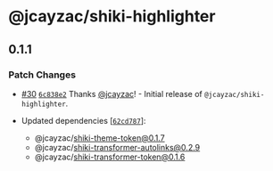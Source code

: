 # @jcayzac/shiki-highlighter

## 0.1.1

### Patch Changes

- [#30](https://github.com/jcayzac/copepod-modules/pull/30) [`6c838e2`](https://github.com/jcayzac/copepod-modules/commit/6c838e21ac767f1f22853e4689cc67ba8fcf83bb) Thanks [@jcayzac](https://github.com/jcayzac)! - Initial release of `@jcayzac/shiki-highlighter`.

- Updated dependencies [[`62cd787`](https://github.com/jcayzac/copepod-modules/commit/62cd787cc00cadaa126199a6cbe8c6c06907727b)]:
  - @jcayzac/shiki-theme-token@0.1.7
  - @jcayzac/shiki-transformer-autolinks@0.2.9
  - @jcayzac/shiki-transformer-token@0.1.6
